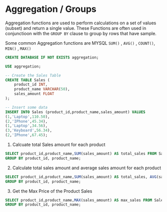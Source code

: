 
# Aggregation / Groups

Aggregation functions are used to perform calculations on a set of values (subset) and return a single value. These Functions are often used in conjunctioon with the `GROUP BY` clause to group by rows that have sample.

Some common Aggregation functions are MYSQL `SUM()` , `AVG()` , `COUNT()`, `MIN()` , `MAX()`


```sql
CREATE DATABASE IF NOT EXISTS aggregation;

USE aggregation;

-- Create the Sales Table
CREATE TABLE Sales (
    product_id INT,
    product_name VARCHAR(50),
    sales_amount FLOAT
);

-- Insert some data
INSERT INTO Sales (product_id,product_name,sales_amount) VALUES
(1,'Laptop',110.50),
(2,'IPhone',45.34),
(1,'Laptop',34.56),
(3,'Keyboard',56.34),
(2,'IPhone',67.45);
```

1. Calcuate total Sales amount for each product
```sql
SELECT product_id,product_name,SUM(sales_amount) AS total_sales FROM Sales
GROUP BY product_id, product_name;
```

2. Calculate total sales amount and average sales amount for each product
```sql
SELECT product_id,product_name,SUM(sales_amount) AS total_sales, AVG(sales_amount) as average_sales FROM Sales
GROUP BY product_id, product_name;
```

3. Get the Max Price of the Product Sales
```sql
SELECT product_id,product_name,MAX(sales_amount) AS max_sales FROM Sales
GROUP BY product_id, product_name;
```

